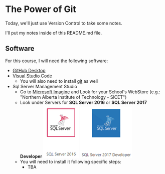 # The Power of Git

Today, we'll just use Version Control to take some notes.

I'll put my notes inside of this README.md file.

## Software

For this course, I will need the following software:

- [GitHub Desktop](https://desktop.github.com)
- [Visual Studio Code](https://code.visualstudio.com)
  - You will also need to install [git](https://git-scm.com/) as well
- Sql Server Management Studio
  - Go to [Microsoft Imagine](https://imagine.microsoft.com/en-us/catalog/webstore) and Look for your School's WebStore (e.g.: "Northern Alberta Institute of Technology - SICET")
  - Look under Servers for **SQL Server 2016** or **SQL Server 2017 Developer** ![](Imagine.SQLServer2016.png) ![](Imagine.SQLServer2017Developer.png)
  - You will need to install it following specific steps:
    - TBA


